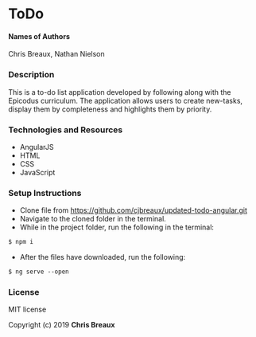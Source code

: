 # ToDo

#### Names of Authors
Chris Breaux, Nathan Nielson

### Description

This is a to-do list application developed by following along with the Epicodus curriculum. The application allows users to create new-tasks, display them by completeness and highlights them by priority.


### Technologies and Resources

* AngularJS
* HTML  
* CSS
* JavaScript


### Setup Instructions
* Clone file from https://github.com/cjbreaux/updated-todo-angular.git
* Navigate to the cloned folder in the terminal.
* While in the project folder, run the following in the terminal:
 ```html
$ npm i
```
* After the files have downloaded, run the following:
```html
$ ng serve --open
```

### License

MIT license

Copyright (c) 2019 **Chris Breaux**

